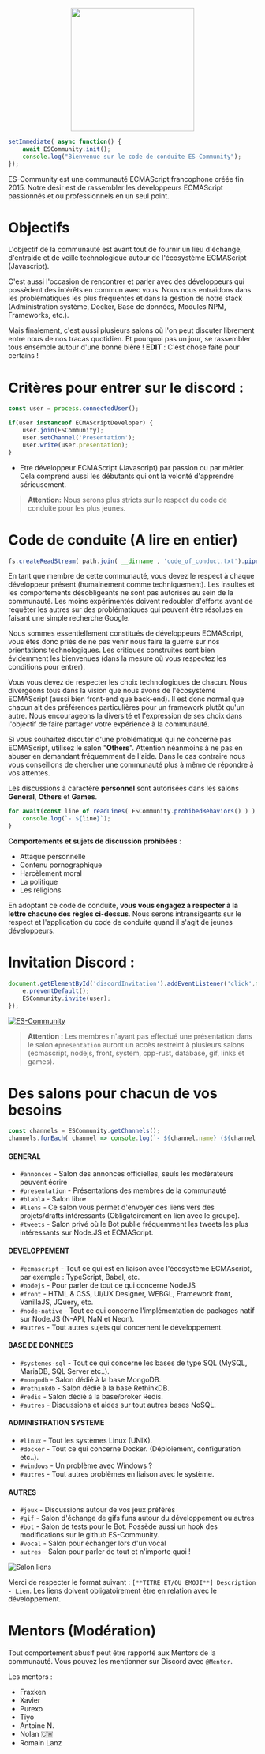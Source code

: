 <p align="center"><img src="https://i.imgur.com/6PwmrOg.png" width="250"></p>

```javascript
setImmediate( async function() {
    await ESCommunity.init();
    console.log("Bienvenue sur le code de conduite ES-Community");
});
```

ES-Community est une communauté ECMAScript francophone créée fin 2015. Notre désir est de rassembler les développeurs ECMAScript passionnés et ou professionnels en un seul point.

# Objectifs 

L'objectif de la communauté est avant tout de fournir un lieu d'échange, d'entraide et de veille technologique autour de l'écosystème ECMAScript (Javascript).

C'est aussi l'occasion de rencontrer et parler avec des développeurs qui possèdent des intérêts en commun avec vous. Nous nous entraidons dans les problématiques les plus fréquentes et dans la gestion de notre stack (Administration système, Docker, Base de données, Modules NPM, Frameworks, etc.). 

Mais finalement, c'est aussi plusieurs salons où l'on peut discuter librement entre nous de nos tracas quotidien. Et pourquoi pas un jour, se rassembler tous ensemble autour d'une bonne bière !
**EDIT** : C'est chose faite pour certains !

# Critères pour entrer sur le discord : 

```javascript
const user = process.connectedUser(); 

if(user instanceof ECMAScriptDeveloper) {
    user.join(ESCommunity);
    user.setChannel('Presentation');
    user.write(user.presentation);
}
```

- Etre développeur ECMAScript (Javascript) par passion ou par métier. Cela comprend aussi les débutants qui ont la volonté d'apprendre sérieusement.

> **Attention:** Nous serons plus stricts sur le respect du code de conduite pour les plus jeunes.

# Code de conduite (A lire en entier)

```javascript
fs.createReadStream( path.join( __dirname , 'code_of_conduct.txt').pipe(process.stdout);
```

En tant que membre de cette communauté, vous devez le respect à chaque développeur présent (humainement comme techniquement). Les insultes et les comportements désobligeants ne sont pas autorisés au sein de la communauté. Les moins expérimentés doivent redoubler d'efforts avant de requêter les autres sur des problématiques qui peuvent être résolues en faisant une simple recherche Google. 

Nous sommes essentiellement constitués de développeurs ECMAScript, vous êtes donc priés de ne pas venir nous faire la guerre sur nos orientations technologiques. Les critiques construites sont bien évidemment les bienvenues (dans la mesure où vous respectez les conditions pour entrer).

Vous vous devez de respecter les choix technologiques de chacun. Nous divergeons tous dans la vision que nous avons de l'écosystème ECMAScript (aussi bien front-end que back-end). Il est donc normal que chacun ait des préférences particulières pour un framework plutôt qu'un autre. Nous encourageons la diversité et l'expression de ses choix dans l'objectif de faire partager votre expérience à la communauté.

Si vous souhaitez discuter d'une problématique qui ne concerne pas ECMAScript, utilisez le salon "**Others**". Attention néanmoins à ne pas en abuser en demandant fréquemment de l'aide. Dans le cas contraire nous vous conseillons de chercher une communauté plus à même de répondre à vos attentes.

Les discussions à caractère **personnel** sont autorisées dans les salons **General**, **Others** et **Games**. 

```js
for await(const line of readLines( ESCommunity.prohibedBehaviors() ) ) {
    console.log(`- ${line}`);
}
```

**Comportements et sujets de discussion prohibées** : 

- Attaque personnelle
- Contenu pornographique
- Harcèlement moral
- La politique
- Les religions

En adoptant ce code de conduite, **vous vous engagez à respecter à la lettre chacune des règles ci-dessus**. Nous serons intransigeants sur le respect et l'application du code de conduite quand il s'agit de jeunes développeurs. 

# Invitation Discord : 

```js
document.getElementById('discordInvitation').addEventListener('click',function(e) {
    e.preventDefault(); 
    ESCommunity.invite(user);
});
```

[![ES-Community](https://discordapp.com/api/guilds/157205145669599233/embed.png?style=banner2)](https://discord.gg/DTRKewP)

> **Attention :** Les membres n'ayant pas effectué une présentation dans le salon `#presentation` auront un accès restreint à plusieurs salons (ecmascript, nodejs, front, system, cpp-rust, database, gif, links et games).

# Des salons pour chacun de vos besoins  

```javascript
const channels = ESCommunity.getChannels(); 
channels.forEach( channel => console.log(`- ${channel.name} (${channel.description})`) );
```

#### GENERAL
- `#annonces` - Salon des annonces officielles, seuls les modérateurs peuvent écrire
- `#presentation` - Présentations des membres de la communauté
- `#blabla` - Salon libre
- `#liens` - Ce salon vous permet d'envoyer des liens vers des projets/drafts intéressants (Obligatoirement en lien avec le groupe).
- `#tweets` - Salon privé où le Bot publie fréquemment les tweets les plus intéressants sur Node.JS et ECMAScript.

#### DEVELOPPEMENT
- `#ecmascript` - Tout ce qui est en liaison avec l'écosystème ECMAscript, par exemple : TypeScript, Babel, etc.
- `#nodejs` - Pour parler de tout ce qui concerne NodeJS
- `#front` - HTML & CSS, UI/UX Designer, WEBGL, Framework front, VanillaJS, JQuery, etc.
- `#node-native` - Tout ce qui concerne l'implémentation de packages natif sur Node.JS (N-API, NaN et Neon).
- `#autres` - Tout autres sujets qui concernent le développement.

#### BASE DE DONNEES
- `#systemes-sql` - Tout ce qui concerne les bases de type SQL (MySQL, MariaDB, SQL Server etc..).
- `#mongodb` - Salon dédié à la base MongoDB.
- `#rethinkdb` - Salon dédié à la base RethinkDB.
- `#redis` - Salon dédié à la base/broker Redis.
- `#autres` - Discussions et aides sur tout autres bases NoSQL.

#### ADMINISTRATION SYSTEME
- `#linux` - Tout les systèmes Linux (UNIX).
- `#docker` - Tout ce qui concerne Docker. (Déploiement, configuration etc..).
- `#windows` - Un problème avec Windows ?
- `#autres` - Tout autres problèmes en liaison avec le système.

#### AUTRES
- `#jeux` - Discussions autour de vos jeux préférés
- `#gif` - Salon d'échange de gifs funs autour du développement ou autres
- `#bot` - Salon de tests pour le Bot. Possède aussi un hook des modifications sur le github ES-Community.
- `#vocal` - Salon pour échanger lors d'un vocal
- `autres` - Salon pour parler de tout et n'importe quoi !

![Salon liens](https://i.imgur.com/Vs09TyU.png)

Merci de respecter le format suivant : `[**TITRE ET/OU EMOJI**] Description - Lien`. Les liens doivent obligatoirement être en relation avec le développement. 

# Mentors (Modération)  

Tout comportement abusif peut être rapporté aux Mentors de la communauté. Vous pouvez les mentionner sur Discord avec `@Mentor`.

Les mentors : 

- Fraxken
- Xavier
- Purexo
- Tiyo
- Antoine N.
- Nolan 🇨🇭
- Romain Lanz

